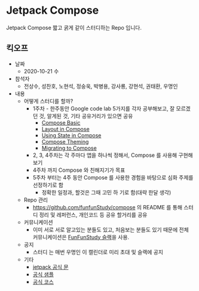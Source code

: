 # Jetpack Compose

Jetpack Compose 짧고 굵게 같이 스터디하는 Repo 입니다.

## 킥오프
* 날짜
  * 2020-10-21 수
* 참석자
  * 전상수, 성찬호, 노현석, 정숭욱, 박병용, 강사룡, 강현석, 권태환, 우명인
* 내용
  * 어떻게 스터디를 할까?
    * 1주차 - 한주동안 Google code lab 5가지를 각자 공부해보고, 잘 모르겠던 것, 알게된 것, 기타 공유거리가 있으면 공유
      * [Compose Basic](https://developer.android.com/codelabs/jetpack-compose-basics?hl=ko&return=https%3A%2F%2Fdeveloper.android.com%2Fcourses%2Fpathways%2Fcompose%3Fhl%3Dko%23codelab-https%3A%2F%2Fdeveloper.android.com%2Fcodelabs%2Fjetpack-compose-basics#0)
      * [Layout in Compose](https://developer.android.com/codelabs/jetpack-compose-layouts?hl=ko&return=https%3A%2F%2Fdeveloper.android.com%2Fcourses%2Fpathways%2Fcompose%3Fhl%3Dko%23codelab-https%3A%2F%2Fdeveloper.android.com%2Fcodelabs%2Fjetpack-compose-layouts#0)
      * [Using State in Compose](https://developer.android.com/codelabs/jetpack-compose-state?hl=ko&return=https%3A%2F%2Fdeveloper.android.com%2Fcourses%2Fpathways%2Fcompose%3Fhl%3Dko%23codelab-https%3A%2F%2Fdeveloper.android.com%2Fcodelabs%2Fjetpack-compose-state#0)
      * [Compose Theming](https://developer.android.com/codelabs/jetpack-compose-theming?hl=ko&return=https%3A%2F%2Fdeveloper.android.com%2Fcourses%2Fpathways%2Fcompose%3Fhl%3Dko%23codelab-https%3A%2F%2Fdeveloper.android.com%2Fcodelabs%2Fjetpack-compose-theming#0)
      * [Migrating to Compose](https://developer.android.com/codelabs/jetpack-compose-migration?hl=ko&return=https%3A%2F%2Fdeveloper.android.com%2Fcourses%2Fpathways%2Fcompose%3Fhl%3Dko%23codelab-https%3A%2F%2Fdeveloper.android.com%2Fcodelabs%2Fjetpack-compose-migration#0)
    * 2, 3, 4주차는 각 주마다 앱을 하나씩 정해서, Compose 를 사용해 구현해보기
    * 4주차 까지 Compose 와 친해지기가 목표
    * 5주차 부터는 4주 동안 Compose 를 사용한 경험을 바탕으로 심화 주제를 선정하기로 함
      * 정확한 일정과, 할것은 그때 고민 하 기로 함(대략 한달 생각)
  * Repo 관리
    * https://github.com/funfunStudy/compose 의 README 를 통해 스터디 정리 및 레퍼런스, 개인코드 등 공유 할거리를 공유
  * 커뮤니케이션
    * 이미 서로 서로 알고있는 분들도 있고, 처음보는 분들도 있기 때문에 전체 커뮤니케이션은 [FunFunStudy 슬랙](https://funfunstudy.slack.com/archives/C01CR0GRCAH)을 사용.
  * 공지
    * 스터디 는 매번 우명인 이 캘린더로 미리 초대 및 슬랙에 공지
  * 기타
    * [jetpack 공식 문](https://developer.android.com/jetpack/compose)
    * [공식 샘플](https://developer.android.com/jetpack/compose)
    * [공식 코스](https://developer.android.com/courses/pathways/compose)
